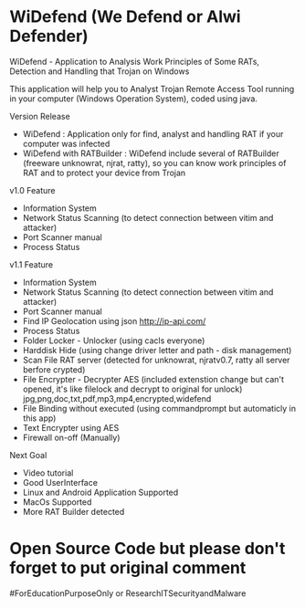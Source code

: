 # WiDefend (We Defend or Alwi Defender)

WiDefend - Application to Analysis Work Principles of Some RATs, Detection and Handling that Trojan on Windows

This application will help you to Analyst Trojan Remote Access Tool running in your computer (Windows Operation System), coded using java.

Version Release
- WiDefend : Application only for find, analyst and handling RAT if your computer was infected
- WiDefend with RATBuilder : WiDefend include several of RATBuilder (freeware unknowrat, njrat, ratty), so you can know work principles of RAT and to protect your device from Trojan

v1.0 Feature
- Information System
- Network Status Scanning (to detect connection between vitim and attacker)
- Port Scanner manual
- Process Status

v1.1 Feature
- Information System
- Network Status Scanning (to detect connection between vitim and attacker)
- Port Scanner manual
- Find IP Geolocation using json http://ip-api.com/
- Process Status
- Folder Locker - Unlocker (using cacls everyone)
- Harddisk Hide (using change driver letter and path - disk management)
- Scan File RAT server (detected for unknowrat, njratv0.7, ratty all server berfore crypted)
- File Encrypter - Decrypter AES (included extenstion change but can't opened, it's like filelock and decrypt to original for unlock) jpg,png,doc,txt,pdf,mp3,mp4,encrypted,widefend
- File Binding without executed (using commandprompt but automaticly in this app)
- Text Encrypter using AES
- Firewall on-off (Manually)



Next Goal
- Video tutorial
- Good UserInterface
- Linux and Android Application Supported
- MacOs Supported
- More RAT Builder detected

# Open Source Code but please don't forget to put original comment

#ForEducationPurposeOnly or ResearchITSecurityandMalware
